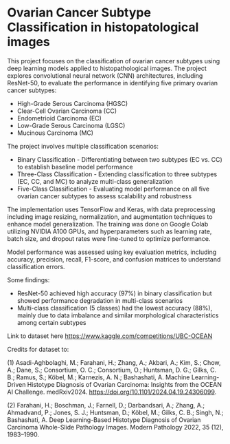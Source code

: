 # Ovarian Cancer Subtype Classification in histopatological images

This project focuses on the classification of ovarian cancer subtypes using deep learning models applied to histopathological images. The project explores convolutional neural network (CNN) architectures, including ResNet-50, to evaluate the performance in identifying five primary ovarian cancer subtypes:
- High-Grade Serous Carcinoma (HGSC)
- Clear-Cell Ovarian Carcinoma (CC)
- Endometrioid Carcinoma (EC)
- Low-Grade Serous Carcinoma (LGSC)
- Mucinous Carcinoma (MC)

The project involves multiple classification scenarios:
- Binary Classification - Differentiating between two subtypes (EC vs. CC) to establish baseline model performance
- Three-Class Classification - Extending classification to three subtypes (EC, CC, and MC) to analyze multi-class generalization
- Five-Class Classification - Evaluating model performance on all five ovarian cancer subtypes to assess scalability and robustness

The implementation uses TensorFlow and Keras, with data preprocessing including image resizing, normalization, and augmentation techniques to enhance model generalization. The training was done on Google Colab utilizing NVIDIA A100 GPUs, and hyperparameters such as learning rate, batch size, and dropout rates were fine-tuned to optimize performance.

Model performance was assessed using key evaluation metrics, including accuracy, precision, recall, F1-score, and confusion matrices to understand classification errors.

Some findings:

- ResNet-50 achieved high accuracy (97%) in binary classification but showed performance degradation in multi-class scenarios
- Multi-class classification (5 classes) had the lowest accuracy (88%), mainly due to data imbalance and similar morphological characteristics among certain subtypes

Link to dataset here https://www.kaggle.com/competitions/UBC-OCEAN

Credits for dataset to:

(1) Asadi-Aghbolaghi, M.; Farahani, H.; Zhang, A.; Akbari, A.; Kim, S.; Chow, A.; Dane, S.; Consortium, O. C.; Consortium, O.; Huntsman, D. G.; Gilks, C. B.; Ramus, S.; Köbel, M.; Karnezis, A. N.; Bashashati, A. Machine Learning-Driven Histotype Diagnosis of Ovarian Carcinoma: Insights from the OCEAN AI Challenge. medRxiv2024. https://doi.org/10.1101/2024.04.19.24306099.

(2) Farahani, H.; Boschman, J.; Farnell, D.; Darbandsari, A.; Zhang, A.; Ahmadvand, P.; Jones, S. J.; Huntsman, D.; Köbel, M.; Gilks, C. B.; Singh, N.; Bashashati, A. Deep Learning-Based Histotype Diagnosis of Ovarian Carcinoma Whole-Slide Pathology Images. Modern Pathology 2022, 35 (12), 1983–1990.
